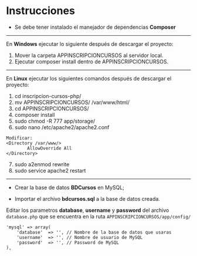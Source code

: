 
# Instrucciones

- Se debe tener instalado el manejador de dependencias **Composer**

---

En **Windows** ejecutar lo siguiente después de descargar el proyecto:

1. Mover la carpeta APPINSCRIPCIONCURSOS al servidor local.
2. Ejecutar composer install dentro de APPINSCRIPCIONCURSOS.

---

En **Linux** ejecutar los siguientes comandos después de descargar el proyecto:

1. cd inscripcion-cursos-php/
2. mv APPINSCRIPCIONCURSOS/ /var/www/html/
3. cd APPINSCRIPCIONCURSOS/
4. composer install
5. sudo chmod -R 777 app/storage/
6. sudo nano /etc/apache2/apache2.conf
```
Modificar:
<Directory /var/www/>
        AllowOverride All
</Directory>
```
7. sudo a2enmod rewrite
8. sudo service apache2 restart

---

- Crear la base de datos **BDCursos** en MySQL;

- Importar el archivo **bdcursos.sql** a la base de datos creada.

Editar los parametros **database**, **username** y **password** del archivo `database.php` que se encuentra en la ruta `APPINSCRIPCIONCURSOS/app/config/`

```
'mysql' => array(
	'database'  => '', // Nombre de la base de datos que usaras
	'username'  => '', // Nombre de usuario de MySQL
	'password'  => '', // Password de MySQL
),
```



